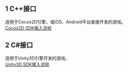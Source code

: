 ## 1 C++接口
适用于Cocos2D引擎，或iOS、Android平台直接开发的游戏。  
[Cocos2D SDK接入流程](https://www.qcloud.com/document/product/556/7663)
## 2 C#接口
适用于Unity3D引擎开发的游戏。  
[Unity3D SDK接入流程](https://www.qcloud.com/document/product/556/7673)



